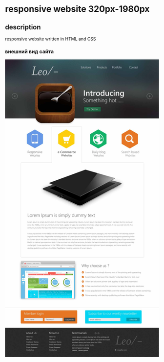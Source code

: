# responsive website 320px-1980px
## description

responsive website written in HTML and СSS

### внешний вид сайта
![template](https://github.com/Dimastus/work-room/blob/master/Template.jpg?raw=true)
